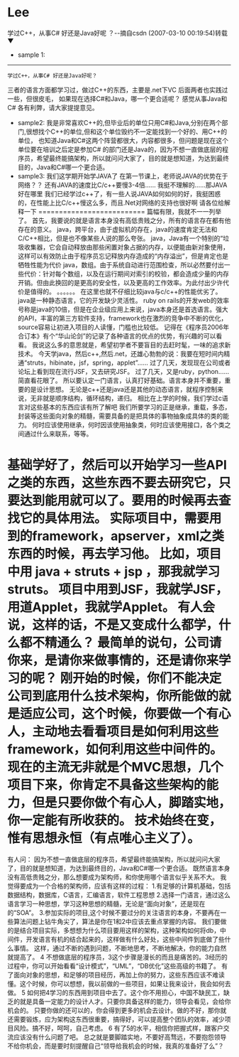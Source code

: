 Lee
===
学过C++，从事C# 好还是Java好呢 ？--摘自csdn (2007-03-10 00:19:54)转载▼
* sample 1: 
-----
    学过C++，从事C# 好还是Java好呢？
三者的语言方面都学习过，做过C++的东西，主要是.net下VC
后面两者也实践过一些，但很皮毛，
如果现在选择C#和Java，哪一个更合适呢？
感觉从事Java和C# 各有利弊，请大家提提意见。
* sample2:
    我是非常喜欢C++的,但毕业后的单位只用C#和Java,分别在两个部门,很想找个C++的单位,但和这个单位毁约不一定能找到一个好的、用C++的单位，
也知道Java和C#这两个阵营都很大，内容都很多，但问题是现在这个单位要在培训之后定是参加C# 的部门还是Java的，因为不想一直做底层的程序员，希望最终能搞架构，所以就问问大家了，目的就是想知道，为达到最终目的，Java和C#哪一个更合适。
* sample3:
    我们这学期开始学JAVA了
在第一节课上，老师说JAVA的优势在于网络？？
还有JAVA的速度比C/c++要慢3-4倍……
我挺不理解的……那JAVA好在哪里
我们已经学过c++了，有一些人说JAVA如何如何的好，我挺困惑的，在性能上比C/c++慢这么多，而且.Net对网络的支持也很好啊
请各位给解释一下
==========================
篇幅有限，我就不一一列举了。
首先，我要说的就是语言本身没有高低贵贱之分，所有的语言存在都有他存在的意义。
java，跨平台，由于虚拟机的存在，java的速度肯定无法和C/C++相比，但是也不像某些人说的那么夸张。
java，Java有一个特别的“垃圾收集器，它会自动释放由那些闲置对象占据的内存，以便能由新对象使用，这样可以有效防止由于程序员忘记释放内存造成的“内存溢出”，但是肯定也是牺牲性能为代价
java，数组。由于系统自动进行范围检查，所以必然要付出一些代价：针对每个数组，以及在运行期间对索引的校验，都会造成少量的内存开销。但由此换回的是更高的安全性，以及更高的工作效率。为此付出少许代价是值得的。
。。。。。。
在这里也就不仔细比较java与c/c++的性能优劣了。
java是一种静态语言，它的开发缺少灵活性。
ruby on rails的开发web的效率号称是java的10倍，但是在企业级应用上来说，java本身还是首选语言。强大的API，丰富的第三方软件支持，framework也在激烈的竞争中不断的优化，source容易让初进入项目的人读懂，门槛也比较低。
记得在《程序员2006年合订本》有个“华山论剑”的记录了各种语言的优点的优势，有兴趣的可以看看。
我说这么多的意思就是，希望初学者不要盲目的去赶时髦，一味的追求新技术。
今天学java，然后c++,然后.net，还雄心勃勃的说：我要在短时间内精通“struts，hibinate，jsf，spring，applet”......
过了几天，发现现在公司或者论坛上看到现在流行JSF，又去研究JSF。
过了几天，又是ruby，python......
简直看花眼了。
所以要认定一门语言，认真打好基础。语言本身并不重要，重要的是设计思想。
无论是c++还是java还是其他的动态语言，就程序控制来说，无非就是顺序结构，循环结构，递归。
相比在上学的时候，我们学过c语言对这些基本的东西应该有所了解吧
我们所要学习的正是继承，重载，多态，封装等这些面向对象的精髓，需要具备的是把具体的事物抽象成具体的类的能力。
何时应该使用继承，何时因该使用抽象类，何时应该使用接口，各个类之间通过什么来联系，等等。

基础学好了，然后可以开始学习一些API之类的东西，这些东西不要去研究它，只要达到能用就可以了。要用的时候再去查找它的具体用法。
实际项目中，需要用到的framework，apserver，xml之类东西的时候，再去学习他。
比如，项目中用 java + struts + jsp ，那我就学习struts。
项目中用到JSF，我就学JSF，用道Applet，我就学Applet。
有人会说，这样的话，不是又变成什么都学，什么都不精通么？
最简单的说句，公司请你来，是请你来做事情的，还是请你来学习的呢？
刚开始的时候，你们不能决定公司到底用什么技术架构，你所能做的就是适应公司，这个时候，你要做一个有心人，主动地去看看项目是如何利用这些framework，如何利用这些中间件的。
现在的主流无非就是个MVC思想，几个项目下来，你肯定不具备这些架构的能力，但是只要你做个有心人，脚踏实地，你一定能有所收获的。
技术始终在变，惟有思想永恒（有点唯心主义了）。
=========================================================
有人问：
因为不想一直做底层的程序员，希望最终能搞架构，所以就问问大家了，目的就是想知道，为达到最终目的，Java和C#哪一个更合适。
既然语言本身没有高低贵贱之分，那么想要成为架构师，和你使用哪个语言似乎关系不大。
我觉得要成为一个合格的架构师，应该有这样的过程：
1.有足够的计算机基础，包括数据结构，数据库，C语言，汇编语言，软件工程思想
2.选择一门语言，通过这么语言学习一种思想，学习这种思想的精髓，无论是“面向对象”，还是现在的“SOA”。
3.参加实际的项目,这个时候不要过分的关注语言的本身，不要再在一些算法问题上钻牛角尖了，算法是你在1和2中应该去重点掌握的内容。
  我们要做的是结合项目实际，多想想为什么项目要用这样的架构，这种架构如何将db，中间件，开发语言有机的结合起来的，这样做有什么好处，这些中间件到底做了些什么事情。
  这样，通过不断的遇到问题，不断地思考，不断地解决，你的能力自然就提高了。
4 不想做底层的程序员，3这个步骤是漫长的而且是痛苦的。3经历的过程中，你可以开始看看“设计模式”，“UML”，“DB优化”这些高级的书籍了。
   有了面向对象的思想，和足够的项目经历，再加上你的努力，这些东西应该不难读懂。这个时候，你可以想想，我以前做的一些项目，如果让我来设计，我会如何去做。
5 如何把4学习的东西用到项目中去了。这个你不用担心，中国不缺民工，缺乏的就是具备一定能力的设计人才。只要你具备这样的能力，领导会看见，会给你机会的。
   只要你做的还可以的，你会得到更多的机会去设计。做的不好，那你就还需要锻炼，应为架构这东西很重要，搞得好，可以提高整个团队的效率，减少项目风险。搞不好，呵呵，自己考虑。
6 有了5的水平，相信你把握式样，跟客户交流应该没有什么问题了吧。
总之就是要脚踏实地，不要好高骛远，不要抱怨领导不给你机会，而是要时刻提醒自己“领导给我机会的时候，我真的准备好了么”？

